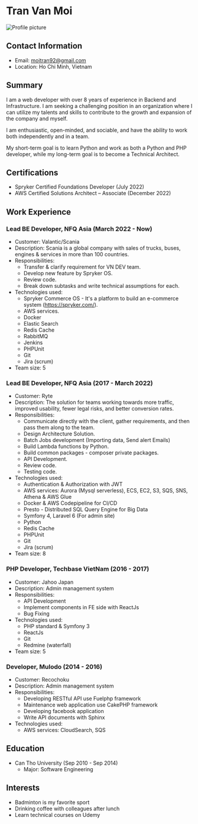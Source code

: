 # Tran Van Moi
![Profile picture](https://moitran.github.io/avatar.jpeg)

## Contact Information

- Email: [moitran92@gmail.com](mailto:moitran92@gmail.com)
- Location: Ho Chi Minh, Vietnam

## Summary

I am a web developer with over 8 years of experience in Backend and Infrastructure. I am seeking a challenging position in an organization where I can utilize my talents and skills to contribute to the growth and expansion of the company and myself.

I am enthusiastic, open-minded, and sociable, and have the ability to work both independently and in a team.

My short-term goal is to learn Python and work as both a Python and PHP developer, while my long-term goal is to become a Technical Architect.

## Certifications

- Spryker Certified Foundations Developer (July 2022)
- AWS Certified Solutions Architect – Associate (December 2022)

## Work Experience

### Lead BE Developer, NFQ Asia (March 2022 - Now)

- Customer: Valantic/Scania
- Description: Scania is a global company with sales of trucks, buses, engines & services in more than 100 countries.
- Responsibilities:
  - Transfer & clarify requirement for VN DEV team.
  - Develop new feature by Spryker OS.
  - Review code.
  - Break down subtasks and write technical assumptions for each.
- Technologies used:
  - Spryker Commerce OS - It's a platform to build an e-commerce system (https://spryker.com/).
  - AWS services.
  - Docker
  - Elastic Search
  - Redis Cache
  - RabbitMQ
  - Jenkins
  - PHPUnit
  - Git
  - Jira (scrum)
- Team size: 5

### Lead BE Developer, NFQ Asia (2017 - March 2022)

- Customer: Ryte
- Description: The solution for teams working towards more traffic, improved usability, fewer legal risks, and better conversion rates.
- Responsibilities:
  - Communicate directly with the client, gather requirements, and then pass them along to the team.
  - Design Architecture Solution.
  - Batch Jobs development (Importing data, Send alert Emails)
  - Build Lambda functions by Python.
  - Build common packages - composer private packages.
  - API Development.
  - Review code.
  - Testing code.
- Technologies used:
  - Authentication & Authorization with JWT
  - AWS services: Aurora (Mysql serverless), ECS, EC2, S3, SQS, SNS, Athena & AWS Glue
  - Docker & AWS Codepipeline for CI/CD
  - Presto - Distributed SQL Query Engine for Big Data
  - Symfony 4, Laravel 6 (For admin site)
  - Python
  - Redis Cache
  - PHPUnit
  - Git
  - Jira (scrum)
- Team size: 8

### PHP Developer, Techbase VietNam (2016 - 2017)

- Customer: Jahoo Japan
- Description: Admin management system
- Responsibilities:
  - API Development
  - Implement components in FE side with ReactJs
  - Bug Fixing
- Technologies used:
  - PHP standard & Symfony 3
  - ReactJs
  - Git
  - Redmine (waterfall)
- Team size: 5

### Developer, Mulodo (2014 - 2016)

- Customer: Recochoku
- Description: Admin management system
- Responsibilities:
  - Developing RESTful API use Fuelphp framework
  - Maintenance web application use CakePHP framework
  - Developing facebook application
  - Write API documents with Sphinx
- Technologies used:
  - AWS services: CloudSearch, SQS

## Education

- Can Tho University (Sep 2010 - Sep 2014)
	- Major: Software Engineering

## Interests

- Badminton is my favorite sport
- Drinking coffee with colleagues after lunch
- Learn technical courses on Udemy
